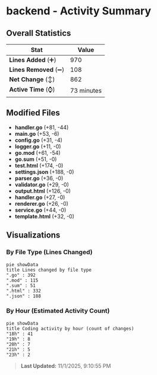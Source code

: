 # backend - Activity Summary 

## Overall Statistics

| Stat                   | Value                                                             |
| ---------------------- | ----------------------------------------------------------------- |
| **Lines Added** (➕)   | 970                                          |
| **Lines Removed** (➖) | 108                                        |
| **Net Change** (↕)    | 862                |
| **Active Time** (⌚)   | 73 minutes |


## Modified Files
- **handler.go** (+81, -44)
- **main.go** (+53, -6)
- **config.go** (+31, -4)
- **logger.go** (+11, -0)
- **go.mod** (+61, -54)
- **go.sum** (+51, -0)
- **test.html** (+174, -0)
- **settings.json** (+188, -0)
- **parser.go** (+36, -0)
- **validator.go** (+29, -0)
- **output.html** (+126, -0)
- **handler.go** (+27, -0)
- **renderer.go** (+26, -0)
- **service.go** (+44, -0)
- **template.html** (+32, -0)

## Visualizations

### By File Type (Lines Changed)

```mermaid
pie showData
title Lines changed by file type
".go" : 392
".mod" : 115
".sum" : 51
".html" : 332
".json" : 188
```

### By Hour (Estimated Activity Count)

```mermaid
pie showData
title Coding activity by hour (count of changes)
"18h" : 41
"19h" : 8
"20h" : 7
"21h" : 5
"23h" : 2
```


> **Last Updated:** 11/1/2025, 9:10:55 PM